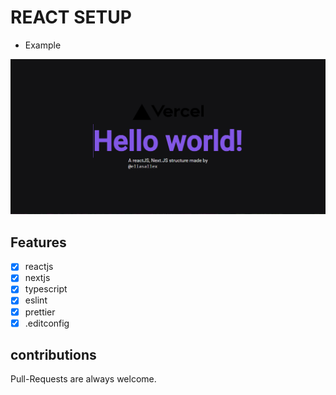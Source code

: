 # REACT SETUP

- Example

![home screen](./.github/home-screen.PNG)

## Features

- [x] reactjs
- [x] nextjs
- [x] typescript
- [x] eslint
- [x] prettier
- [x] .editconfig

## contributions

Pull-Requests are always welcome.
